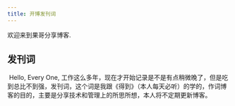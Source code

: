 ```yaml
---
title: 开博发刊词
---
```

欢迎来到果哥分享博客.

## 发刊词

​    Hello, Every One, 工作这么多年，现在才开始记录是不是有点稍微晚了，但是吃到总比不到强，发刊词，这个词是我跟《得到》（本人每天必听）的学的，作词博客的目的，主要是分享技术和管理上的所思所想，本人将不定期更新博客。
